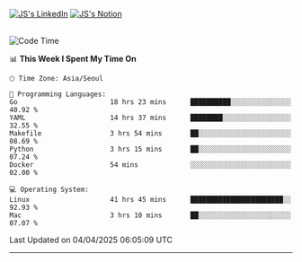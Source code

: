
[![JS's LinkedIn](https://img.shields.io/badge/LinkedIn-blue?style=for-the-badge&logo=linkedin)](https://www.linkedin.com/in/jaeseung-lee-5a2a32139/) 
[![JS's Notion](https://img.shields.io/badge/Notion-black?style=for-the-badge&logo=notion)](https://bit.ly/ljswiki1) <br><br>
<!-- ![JS's GitHub stats](https://github-readme-stats-lemon-five.vercel.app/api?username=tkxkd0159&hide=contribs,prs,stars,issues&show_icons=true&theme=react&include_all_commits=true)   -->
<!-- ![Top Langs](https://github-readme-stats-lemon-five.vercel.app/api/top-langs/?username=tkxkd0159&layout=compact&hide=jupyter%20notebook,scss,html,css&langs_count=10)  -->


<!--START_SECTION:waka-->
![Code Time](http://img.shields.io/badge/Code%20Time-3%2C618%20hrs%2015%20mins-blue)

📊 **This Week I Spent My Time On** 

```text
🕑︎ Time Zone: Asia/Seoul

💬 Programming Languages: 
Go                       18 hrs 23 mins      ██████████░░░░░░░░░░░░░░░   40.92 % 
YAML                     14 hrs 37 mins      ████████░░░░░░░░░░░░░░░░░   32.55 % 
Makefile                 3 hrs 54 mins       ██░░░░░░░░░░░░░░░░░░░░░░░   08.69 % 
Python                   3 hrs 15 mins       ██░░░░░░░░░░░░░░░░░░░░░░░   07.24 % 
Docker                   54 mins             ░░░░░░░░░░░░░░░░░░░░░░░░░   02.00 % 

💻 Operating System: 
Linux                    41 hrs 45 mins      ███████████████████████░░   92.93 % 
Mac                      3 hrs 10 mins       ██░░░░░░░░░░░░░░░░░░░░░░░   07.07 % 
```


 Last Updated on 04/04/2025 06:05:09 UTC
<!--END_SECTION:waka-->

---
<!---
<a href="https://github.com/tkxkd0159/books">
  <img align="center" src="https://github-readme-stats-lemon-five.vercel.app/api/pin/?username=tkxkd0159&repo=books&theme=react" />
</a>
-->

<!---
- 🔭 I’m currently working on ...
- 🌱 I’m currently learning blockchain and distributed network
- 👯 I’m looking to collaborate on ...
- 🤔 I’m looking for help with ...
- 💬 Ask me about ...
- 📫 How to reach me: ...
- 😄 Pronouns: ...
- ⚡ Fun fact: ...
-->
